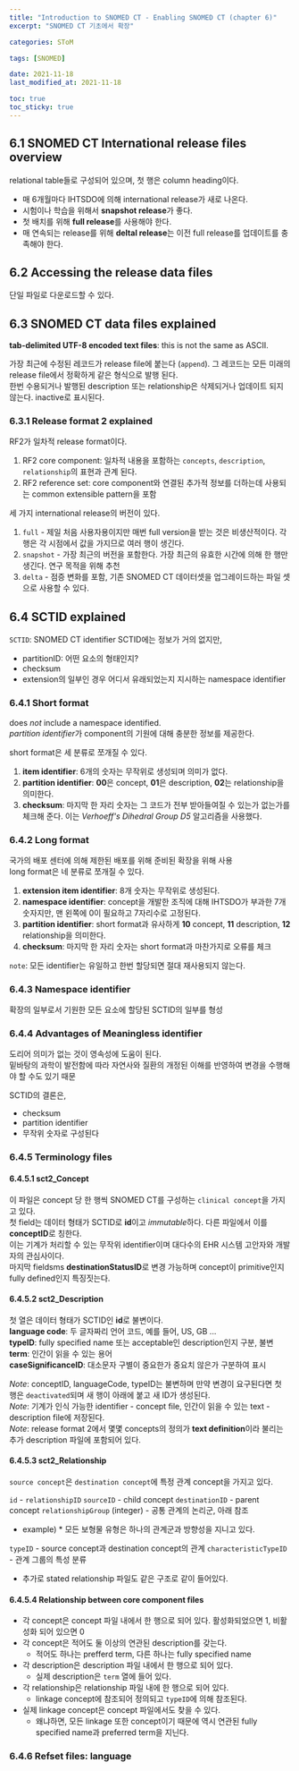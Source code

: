 ```yaml
---
title: "Introduction to SNOMED CT - Enabling SNOMED CT (chapter 6)"
excerpt: "SNOMED CT 기초에서 확장"

categories: SToM

tags: [SNOMED]

date: 2021-11-18
last_modified_at: 2021-11-18

toc: true
toc_sticky: true
---
```


## 6.1 SNOMED CT International release files overview

relational table들로 구성되어 있으며, 첫 행은 column heading이다.  

* 매 6개월마다 IHTSDO에 의해 international release가 새로 나온다.
* 시험이나 학습을 위해서 **snapshot release**가 좋다.
* 첫 배치를 위해 **full release**를 사용해야 한다.
* 매 연속되는 release를 위해 **deltal release**는 이전 full release를 업데이트를 충족해야 한다.  

## 6.2 Accessing the release data files

단일 파일로 다운로드할 수 있다.

## 6.3 SNOMED CT data files explained

**tab-delimited UTF-8 encoded text files**: this is not the same as ASCII.  

가장 최근에 수정된 레코드가 release file에 붙는다 (`append`). 그 레코드는 모든 미래의 release file에서 정확하게 같은 형식으로 발행 된다.  
한번 수용되거나 발행된 description 또는 relationship은 삭제되거나 업데이트 되지 않는다. inactive로 표시된다.  

### 6.3.1 Release format 2 explained

RF2가 일차적 release format이다.  

1. RF2 core component: 일차적 내용을 포함하는 `concepts`, `description`, `relationship`의 표현과 관계 된다.
2. RF2 reference set: core component와 연결된 추가적 정보를 더하는데 사용되는 common extensible pattern을 포함

세 가지 international release의 버전이 있다.  

1. `full` - 제일 처음 사용자용이지만 매번 full version을 받는 것은 비생산적이다. 각 행은 각 시점에서 값을 가지므로 여러 행이 생긴다.
2. `snapshot` - 가장 최근의 버전을 포함한다. 가장 최근의 유효한 시간에 의해 한 행만 생긴다. 연구 목적을 위해 추천
3. `delta` -  점증 변화를 포함, 기존 SNOMED CT 데이터셋을 업그레이드하는 파일 셋으로 사용할 수 있다.

## 6.4 SCTID explained

`SCTID`: SNOMED CT identifier
SCTID에는 정보가 거의 없지만,

* partitionID: 어떤 요소의 형태인지?
* checksum
* extension의 일부인 경우 어디서 유래되었는지 지시하는 namespace identifier

### 6.4.1 Short format

does *not* include a namespace identified.  
*partition identifier*가 component의 기원에 대해 충분한 정보를 제공한다.  

short format은 세 분류로 쪼개질 수 있다.  

1. **item identifier**: 6개의 숫자는 무작위로 생성되며 의미가 없다.
2. **partition identifier**: **00**은 concept, **01**은 description, **02**는 relationship을 의미한다.
3. **checksum**: 마지막 한 자리 숫자는 그 코드가 전부 받아들여질 수 있는가 없는가를 체크해 준다. 이는 *Verhoeff's Dihedral Group D5* 알고리즘을 사용했다.

### 6.4.2 Long format

국가의 배포 센터에 의해 제한된 배포를 위해 준비된 확장을 위해 사용  
long format은 네 분류로 쪼개질 수 있다.  

1. **extension item identifier**: 8개 숫자는 무작위로 생성된다.
2. **namespace identifier**: concept을 개발한 조직에 대해 IHTSDO가 부과한 7개 숫자지만, 맨 왼쪽에 0이 필요하고 7자리수로 고정된다.
3. **partition identifier**: short format과 유사하게 **10** concept, **11** description, **12** relationship을 의미한다.
4. **checksum**: 마지막 한 자리 숫자는 short format과 마찬가지로 오류를 체크

`note`: 모든 identifier는 유일하고 한번 할당되면 절대 재사용되지 않는다.  

### 6.4.3 Namespace identifier

확장의 일부로서 기원한 모든 요소에 할당된 SCTID의 일부를 형성

### 6.4.4 Advantages of Meaningless identifier

도리어 의미가 없는 것이 영속성에 도움이 된다.  
밑바탕의 과학이 발전함에 따라 자연사와 질환의 개정된 이해를 반영하여 변경을 수행해야 할 수도 있기 때문  

SCTID의 결론은,

* checksum
* partition identifier
* 무작위 숫자로 구성된다

### 6.4.5 Terminology files

#### 6.4.5.1 sct2_Concept

이 파일은 concept 당 한 행씩 SNOMED CT를 구성하는 `clinical concept`을 가지고 있다.  
첫 field는 데이터 형태가 SCTID로 **id**이고 *immutable*하다. 다른 파일에서 이를 **conceptID**로 칭한다.  
이는 기계가 처리할 수 있는 무작위 identifier이며 대다수의 EHR 시스템 고안자와 개발자의 관심사이다.  
마지막 fieldsms **destinationStatusID**로 변경 가능하며 concept이 primitive인지 fully defined인지 특징짓는다.

#### 6.4.5.2 sct2_Description

첫 열은 데이터 형태가 SCTID인 **id**로 불변이다.  
**language code**: 두 글자짜리 언어 코드, 예를 들어, US, GB ...  
**typeID**: fully specified name 또는 acceptable인 description인지 구분, 불변  
**term**: 인간이 읽을 수 있는 용어  
**caseSignificanceID**: 대소문자 구별이 중요한가 중요치 않은가 구분하여 표시  

*Note*: conceptID, languageCode, typeID는 불변하며 만약 변경이 요구된다면 첫 행은 `deactivated`되며 새 행이 아래에 붙고 새 ID가 생성된다.  
*Note*: 기계가 인식 가능한 identifier - concept file, 인간이 읽을 수 있는 text - description file에 저장된다.  
*Note*: release format 2에서 몇몇 concepts의 정의가 **text definition**이라 불리는 추가 description 파일에 포함되어 있다.

#### 6.4.5.3 sct2_Relationship

`source concept`은 `destination concept`에 특정 관계 concept을 가지고 있다.

`id` - `relationshipID`
`sourceID` - child concept
`destinationID` - parent concept
`relationshipGroup` (integer) - 공통 관계의 논리군, 아래 참조

* example) * 모든 보형물 유형은 하나의 관계군과 방향성을 지니고 있다.

`typeID` - source concept과 destination concept의 관계
`characteristicTypeID` - 관계 그룹의 특성 분류  

* 추가로 stated relationship 파일도 같은 구조로 같이 들어있다.  

#### 6.4.5.4 Relationship between core component files

* 각 concept은 concept 파일 내에서 한 행으로 되어 있다. 활성화되었으면 1, 비활성화 되어 있으면 0
* 각 concept은 적어도 둘 이상의 연관된 description를 갖는다.
  * 적어도 하나는 prefferd term, 다른 하나는 fully specified name
* 각 description은 description 파일 내에서 한 행으로 되어 있다.
  * 실제 description은 `term` 열에 들어 있다.
* 각 relationship은 relationship 파일 내에 한 행으로 되어 있다.
  * linkage concept에 참조되어 정의되고 `typeID`에 의해 참조된다.
* 실제 linkage concept은 concept 파일에서도 찾을 수 있다.
  * 왜냐하면, 모든 linkage 또한 concept이기 때문에 역시 연관된 fully specified name과 preferred term을 지닌다.

### 6.4.6 Refset files: language

